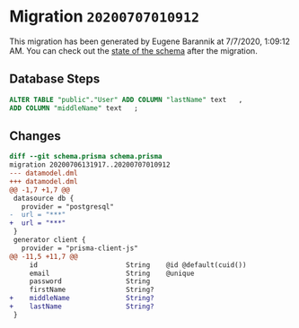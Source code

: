 # Migration `20200707010912`

This migration has been generated by Eugene Barannik at 7/7/2020, 1:09:12 AM.
You can check out the [state of the schema](./schema.prisma) after the migration.

## Database Steps

```sql
ALTER TABLE "public"."User" ADD COLUMN "lastName" text   ,
ADD COLUMN "middleName" text   ;
```

## Changes

```diff
diff --git schema.prisma schema.prisma
migration 20200706131917..20200707010912
--- datamodel.dml
+++ datamodel.dml
@@ -1,7 +1,7 @@
 datasource db {
   provider = "postgresql"
-  url = "***"
+  url = "***"
 }
 generator client {
   provider = "prisma-client-js"
@@ -11,5 +11,7 @@
     id                      String    @id @default(cuid())
     email                   String    @unique
     password                String
     firstName               String?
+    middleName              String?
+    lastName                String?
 }
```


